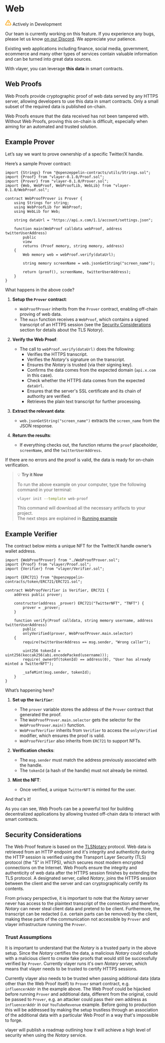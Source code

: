 # Web 
<div class="feature-card feature-in-dev">
  <div class="title">
    <svg width="20" height="20" viewBox="0 0 20 20" fill="none" xmlns="http://www.w3.org/2000/svg">
    <path d="M8.57499 3.21665L1.51665 15C1.37113 15.252 1.29413 15.5377 1.29331 15.8288C1.2925 16.1198 1.3679 16.4059 1.51201 16.6588C1.65612 16.9116 1.86392 17.1223 2.11474 17.2699C2.36556 17.4174 2.65065 17.4968 2.94165 17.5H17.0583C17.3493 17.4968 17.6344 17.4174 17.8852 17.2699C18.136 17.1223 18.3439 16.9116 18.488 16.6588C18.6321 16.4059 18.7075 16.1198 18.7067 15.8288C18.7058 15.5377 18.6288 15.252 18.4833 15L11.425 3.21665C11.2764 2.97174 11.0673 2.76925 10.8176 2.62872C10.568 2.48819 10.2864 2.41437 9.99999 2.41437C9.71354 2.41437 9.43193 2.48819 9.18232 2.62872C8.93272 2.76925 8.72355 2.97174 8.57499 3.21665V3.21665Z" stroke="#FCA004" stroke-width="2" stroke-linecap="round" stroke-linejoin="round"/>
    <path d="M10 7.5V10.8333" stroke="#FCA004" stroke-width="2" stroke-linecap="round" stroke-linejoin="round"/>
    <path d="M10 14.1667H10.0083" stroke="#FCA004" stroke-width="2" stroke-linecap="round" stroke-linejoin="round"/>
    </svg>
    Actively in Development
  </div>
  <p>Our team is currently working on this feature. If you experience any bugs, please let us know <a href="https://discord.gg/JS6whdessP" target="_blank">on our Discord</a>. We appreciate your patience. </p>
</div>

Existing web applications including finance, social media, government, ecommerce and many other types of services contain valuable information and can be turned into great data sources.

With vlayer, you can leverage **this data** in smart contracts.

## Web Proofs
Web Proofs provide cryptographic proof of web data served by any HTTPS server, allowing developers to use this data in smart contracts. Only a small subset of the required data is published on-chain.

Web Proofs ensure that the data received has not been tampered with. Without Web Proofs, proving this on-chain is difficult, especially when aiming for an automated and trusted solution.

## Example Prover
Let’s say we want to prove ownership of a specific Twitter/X handle.

Here’s a sample Prover contract:

```solidity
import {Strings} from "@openzeppelin-contracts/utils/Strings.sol";
import {Proof} from "vlayer-0.1.0/Proof.sol";
import {Prover} from "vlayer-0.1.0/Prover.sol";
import {Web, WebProof, WebProofLib, WebLib} from "vlayer-0.1.0/WebProof.sol";

contract WebProofProver is Prover {
    using Strings for string;
    using WebProofLib for WebProof;
    using WebLib for Web;

    string dataUrl = "https://api.x.com/1.1/account/settings.json";

    function main(WebProof calldata webProof, address twitterUserAddress)
        public
        view
        returns (Proof memory, string memory, address)
    {
        Web memory web = webProof.verify(dataUrl);

        string memory screenName = web.jsonGetString("screen_name");

        return (proof(), screenName, twitterUserAddress);
    }
}
```

What happens in the above code?  

1. **Setup the `Prover` contract**:
   - `WebProofProver` inherits from the `Prover` contract, enabling off-chain proving of web data.
   - The `main` function receives a `WebProof`, which contains a signed transcript of an HTTPS session (see the [Security Considerations](#security-considerations) section for details about the TLS *Notary*).

2. **Verify the Web Proof**:
   - The call to `webProof.verify(dataUrl)` does the following:
     - Verifies the HTTPS transcript.
     - Verifies the *Notary*'s signature on the transcript.
     - Ensures the *Notary* is trusted (via their signing key).
     - Confirms the data comes from the expected domain (`api.x.com` in this case).
     - Check whether the HTTPS data comes from the expected `dataUrl`.
     - Ensures that the server's SSL certificate and its chain of authority are verified.
     - Retrieves the plain text transcript for further processing.

3. **Extract the relevant data**:
   - `web.jsonGetString("screen_name")` extracts the `screen_name` from the JSON response.

4. **Return the results**:
   - If everything checks out, the function returns the `proof` placeholder, `screenName`, and the `twitterUserAddress`.

If there are no errors and the proof is valid, the data is ready for on-chain verification.

> 💡 **Try it Now**
> 
> To run the above example on your computer, type the following command in your terminal:
> 
> ```bash
> vlayer init --template web-proof
> ```
> 
> This command will download all the necessary artifacts to your project.  
> The next steps are explained in [Running example](../getting-started/first-steps.md#running-examples-locally)

## Example Verifier
The contract below mints a unique NFT for the Twitter/X handle owner’s wallet address.

```solidity
import {WebProofProver} from "./WebProofProver.sol";
import {Proof} from "vlayer/Proof.sol";
import {Verifier} from "vlayer/Verifier.sol";

import {ERC721} from "@openzeppelin-contracts/token/ERC721/ERC721.sol";

contract WebProofVerifier is Verifier, ERC721 {
    address public prover;

    constructor(address _prover) ERC721("TwitterNFT", "TNFT") {
        prover = _prover;
    }

    function verify(Proof calldata, string memory username, address twitterUserAddress)
        public
        onlyVerified(prover, WebProofProver.main.selector)
    {
        require(twitterUserAddress == msg.sender, "Wrong caller");

        uint256 tokenId = uint256(keccak256(abi.encodePacked(username)));
        require(_ownerOf(tokenId) == address(0), "User has already minted a TwitterNFT");

        _safeMint(msg.sender, tokenId);
    }
}

```
What’s happening here?

1. **Set up the `Verifier`**:
   - The `prover` variable stores the address of the `Prover` contract that generated the proof.
   - The `WebProofProver.main.selector` gets the selector for the `WebProofProver.main()` function.
   - `WebProofVerifier` inherits from `Verifier` to access the `onlyVerified` modifier, which ensures the proof is valid.
   - `WebProofVerifier` also inherits from `ERC721` to support NFTs.

2. **Verification checks**:
   - The `msg.sender` must match the address previously associated with the handle.
   - The `tokenId` (a hash of the handle) must not already be minted.

3. **Mint the NFT**:
   - Once verified, a unique `TwitterNFT` is minted for the user.

And that's it! 

As you can see, Web Proofs can be a powerful tool for building decentralized applications by allowing trusted off-chain data to interact with smart contracts.

## Security Considerations

The Web Proof feature is based on the [TLSNotary](https://tlsnotary.org/) protocol. Web data is retrieved from an HTTP endpoint and it's integrity and authenticity during the HTTP session is verified using the Transport Layer Security (TLS) protocol (the "S" in HTTPS), which secures most modern encrypted connections on the Internet. Web Proofs ensure the integrity and authenticity of web data after the HTTPS session finishes by extending the TLS protocol. A designated server, called *Notary*, joins the HTTPS session between the client and the server and can cryptographically certify its contents.

From privacy perspective, it is important to note that the *Notary* server never has access to the plaintext transcript of the connection and therefore, *Notary* can never steal client data and pretend to be client. Furthermore, the transcript can be redacted (i.e. certain parts can be removed) by the client, making these parts of the communication not accessible by `Prover` and vlayer infrastructure running the `Prover`.

### Trust Assumptions

It is important to understand that the *Notary* is a trusted party in the above setup. Since the *Notary* certifies the data, a malicious *Notary* could collude with a malicious client to create fake proofs that would still be successfully verified by `Prover`. Currently vlayer runs it's own *Notary* server, which means that vlayer needs to be trusted to certify HTTPS sessions.

 Currently vlayer also needs to be trusted when passing additional data (data other than the Web Proof itself) to `Prover` smart contract, e.g. `influencerAddr` in the example above. The Web Proof could be hijacked before running `Prover` and additional data, different from the original, could be passed to `Prover`, e.g. an attacker could pass their own address as `influencerAddr` in our `YouTubeRevenue` example. Before going to production this will be addressed by making the setup trustless through an association of the additional data with a particular Web Proof in a way that's impossible to forge.

vlayer will publish a roadmap outlining how it will achieve a high level of security when using the *Notary* service.
